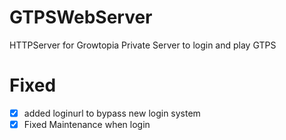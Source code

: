 # GTPSWebServer

HTTPServer for Growtopia Private Server to login and play GTPS

# Fixed
- [x] added loginurl to bypass new login system 
- [x] Fixed Maintenance when login
